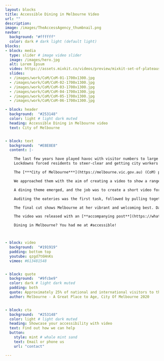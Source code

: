 ```yaml
---
layout: blocks
title: Accessible Dining in Melbourne Video
url: ""
description:
image: /images/TheAccessAgency_thumbnail.png
navbar:
  background: "#ffffff"
  color: dark # dark light (default light)
blocks:
- block: media
  type: slider # image video slider
  image: /images/hero.jpg
  alt: Lorem Ipsum
  video: https://assets.mixkit.co/videos/preview/mixkit-set-of-plateaus-seen-from-the-heights-in-a-sunset-26070-large.mp4
  slides:
  - /images/work/CoM/CoM-01-1700x1300.jpg
  - /images/work/CoM/CoM-02-1700x1300.jpg
  - /images/work/CoM/CoM-03-1700x1300.jpg
  - /images/work/CoM/CoM-04-1700x1300.jpg
  - /images/work/CoM/CoM-05-1700x1300.jpg
  - /images/work/CoM/CoM-06-1700x1300.jpg

- block: header
  background:  "#253148"
  color: light # light dark muted
  heading: Accessible Dining in Melbourne video
  text: City of Melbourne


- block: text
  background:  "#E8E8E8"
  content: |-

    The last few years have played havoc with visitor numbers to large cities.
    Lockdowns forced residents to steer-clear and getting city workers to return is proving difficult.

    The [***City of Melbourne***](https://melbourne.vic.gov.au) (CoM) pushed forward with activation programs, large-scale events and messaging through digital channels – slowly drawing people back into the heart of the city.

    We approached them with the aim of creating a video to show a range of accessible experiences in the CBD – a liveable city is an accessible one.

    A dining theme emerged, and the job was to create a short video for social media and Visitor Information Centres (VICs). Working with a talented team that included the City of Melbourne’s in-house crew at [***What’s on Melbourne***](https://whatson.melbourne.vic.gov.au) and their oft used video and photo team.

    Auditing the eateries was the first task, followed by pulling together talent and then storyboarding the accessibility elements. The filming was undertaken by Tim J Smith and photography by Dan Castella.

    The final cut shows Melbourne at her vibrant and welcoming best. Day-to-night and suited for all budgets, our city has so much to offer in accessible, inclusive drinking and dining options.

    The video was released with an [**accompanying post**](https://whatson.melbourne.vic.gov.au/article/the-best-accessible-restaurants-in-melbourne) on What’s on Melbourne. Footage will remain in the Visit Melbourne asset library as evergreen content.

    Dining in Melbourne? You had me at #accessible!



- block: video
  background:  "#191919"
  padding: bottom top
  youtube: qzgd7t6HnKs
  vimeo: #613481548


- block: quote
  background:  "#9fcbe9"
  color: dark # light dark muted
  padding: both
  quote: Approximately 25% of national and international visitors to the CBD are aged 55 years and over
  author: Melbourne - A Great Place to Age, City Of Melbourne 2020


- block: cta
  background:  "#253148"
  color: light # light dark muted
  heading: Showcase your accessibility with video
  text: Find out how we can help
  button:
    style: mint # whale mint sand
    text: Email or phone us
    url: "contact"

---
```


